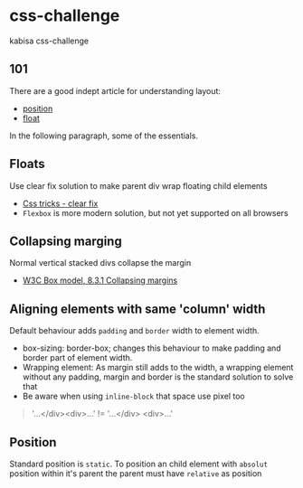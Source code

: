 # css-challenge
kabisa css-challenge

## 101

There are a good indept article for understanding layout:

* [position](http://alistapart.com/article/css-positioning-101)
* [float](http://alistapart.com/article/css-floats-101)

In the following paragraph, some of the essentials. 

## Floats

Use clear fix solution to make parent div wrap floating child elements

* [Css tricks - clear fix](https://css-tricks.com/snippets/css/clear-fix/)
* `Flexbox` is more modern solution, but not yet supported on all browsers

## Collapsing marging

Normal vertical stacked divs collapse the margin

* [W3C Box model, 8.3.1 Collapsing margins](http://www.w3.org/TR/CSS21/box.html#collapsing-margins")
  

## Aligning elements with same 'column' width

Default behaviour adds `padding` and `border` width to element width.

* box-sizing: border-box; changes this behaviour to make padding and border part of element width.
* Wrapping element: As margin still adds to the width, a wrapping element without any padding, margin and border is the standard solution to solve that
* Be aware when using `inline-block` that space use pixel too 

> '...&lt;/div&gt;&lt;div&gt;...' != '...&lt;/div&gt;  &lt;div&gt;...' 

## Position

Standard position is `static`. To position an child element with `absolut` position within it's parent the parent must have `relative` as position
